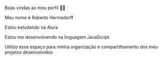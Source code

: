 Boas vindas ao meu perfil 💙💙

Meu nome é Roberto Hermsdorff

Estou estudando na Alura

Estou me desenvolvendo na linguagem JavaScript

Utilizo esse espaço para minha organização e compartilhamento dos meu projetos desenvolvidos
